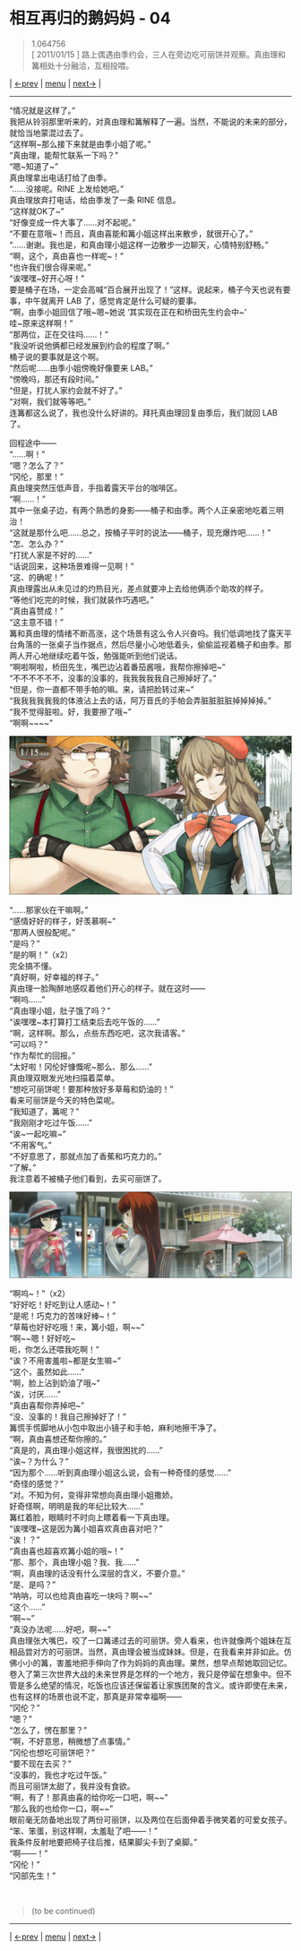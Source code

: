 # 相互再归的鹅妈妈 - 04
> 1.064756  
> [ 2011/01/15 ] 路上偶遇由季约会，三人在旁边吃可丽饼并观察。真由理和篝相处十分融洽，互相投喂。  

| [←prev](./0115) | [menu](../) | [next→](./0117) |

---

“情况就是这样了。”  
我把从铃羽那里听来的，对真由理和篝解释了一遍。当然，不能说的未来的部分，就恰当地蒙混过去了。  
“这样啊\~那么接下来就是由季小姐了呢。”  
“真由理，能帮忙联系一下吗？”  
“嗯\~知道了\~”  
真由理拿出电话打给了由季。  
“……没接呢。RINE 上发给她吧。”  
真由理放弃打电话，给由季发了一条 RINE 信息。  
“这样就OK了\~”  
“好像变成一件大事了……对不起呢。”  
“不要在意哦\~！而且，真由喜能和篝小姐这样出来散步，就很开心了。”  
“……谢谢。我也是，和真由理小姐这样一边散步一边聊天，心情特别舒畅。”  
“啊，这个，真由喜也一样呢\~！”  
“也许我们很合得来呢。”  
“诶嘿嘿\~好开心呀！”  
要是桶子在场，一定会高喊“百合展开出现了！”这样。说起来，桶子今天也说有要事，中午就离开 LAB 了，感觉肯定是什么可疑的要事。  
“啊，由季小姐回信了哦\~嗯\~她说
 ‘其实现在正在和桥田先生约会中\~’  
 哇\~原来这样啊！”  
“那两位，正在交往吗……！”  
“我没听说他俩都已经发展到约会的程度了啊。”  
桶子说的要事就是这个啊。  
“然后呢……由季小姐傍晚好像要来 LAB。”  
“傍晚吗，那还有段时间。”  
“但是，打扰人家约会就不好了。”  
“对啊，我们就等等吧。”  
连篝都这么说了，我也没什么好讲的。拜托真由理回复由季后，我们就回 LAB 了。  

回程途中——  
“……啊！”  
“嗯？怎么了？”  
“冈伦，那里！”  
真由理突然压低声音，手指着露天平台的咖啡区。  
“啊……！”  
其中一张桌子边，有两个熟悉的身影——桶子和由季。两个人正亲密地吃着三明治！  
“这就是那什么吧……总之，按桶子平时的说法——桶子，现充爆炸吧……！”  
“怎、怎么办？”  
“打扰人家是不好的……”  
“话说回来，这种场景难得一见啊！”  
“这、的确呢！”  
真由理露出从未见过的灼热目光，差点就要冲上去给他俩添个助攻的样子。  
“等他们吃完的时候，我们就装作巧遇吧。”  
“真由喜赞成！”  
“这主意不错！”  
篝和真由理的情绪不断高涨，这个场景有这么令人兴奋吗。我们低调地找了露天平台角落的一张桌子当作据点，然后尽量小心地低着头，偷偷监视着桶子和由季。那两人开心地继续吃着午饭，勉强能听到他们说话。  
“啊啦啊啦，桥田先生，嘴巴边沾着番茄酱哦，我帮你擦掉吧\~”  
“不不不不不不，没事的没事的，我我我我我自己擦掉好了。”  
“但是，你一直都不带手帕的嘛。来，请把脸转过来\~”  
“我我我我我我的体液沾上去的话，阿万音氏的手帕会弄脏脏脏脏掉掉掉掉。”  
“我不觉得脏啦。好，我要擦了哦\~”  
“啊啊\~\~\~\~”  

![](../static/image/0116-1.png)

“……那家伙在干嘛啊。”  
“感情好好的样子，好羡慕啊\~”  
“那两人很般配呢。”  
“是吗？”  
“是的啊！”（x2）  
完全搞不懂。  
“真好啊，好幸福的样子。”  
真由理一脸陶醉地感叹着他们开心的样子。就在这时——  
“啊呜……”  
“真由理小姐，肚子饿了吗？”  
“诶嘿嘿\~本打算打工结束后去吃午饭的……”  
“啊，这样啊。那么，点些东西吃吧，这次我请客。”  
“可以吗？”  
“作为帮忙的回报。”  
“太好啦！冈伦好慷慨呢\~那么、那么……”  
真由理双眼发光地扫描着菜单。  
“想吃可丽饼呢！要那种放好多草莓和奶油的！”  
看来可丽饼是今天的特色菜呢。  
“我知道了，篝呢？”  
“我刚刚才吃过午饭……”  
“诶\~一起吃嘛\~”  
“不用客气。”  
“不好意思了，那就点加了香蕉和巧克力的。”  
“了解。”  
我注意着不被桶子他们看到，去买可丽饼了。  

![](../static/image/0116-2.png)

“啊呜\~！”（x2）  
“好好吃！好吃到让人感动\~！”  
“是呢！巧克力的苦味好棒\~！”  
“草莓也好好吃哦！来，篝小姐，啊\~\~”  
“啊\~\~嗯！好好吃\~  
 呃，你怎么还喂我吃啊！”  
“诶？不用害羞啦\~都是女生嘛\~”  
“这个，虽然如此……”  
“啊，脸上沾到奶油了哦\~”  
“诶，讨厌……”  
“真由喜帮你弄掉吧\~”  
“没、没事的！我自己擦掉好了！”  
篝慌手慌脚地从小包中取出小镜子和手帕，麻利地擦干净了。  
“啊，真由喜想还帮你擦的。”  
“真是的，真由理小姐这样，我很困扰的……”  
“诶\~？为什么？”  
“因为那个……听到真由理小姐这么说，会有一种奇怪的感觉……”  
“奇怪的感觉？”  
“对。不知为何，变得非常想向真由理小姐撒娇。  
 好奇怪啊，明明是我的年纪比较大……”  
篝红着脸，眼睛时不时向上瞟着看一下真由理。  
“诶嘿嘿\~这是因为篝小姐喜欢真由喜对吧？”  
“诶！？”  
“真由喜也超喜欢篝小姐的哦\~！”  
“那、那个，真由理小姐？我、我……”  
“啊，真由理的话没有什么深层的含义，不要介意。”  
“是、是吗？”  
“呐呐，可以也给真由喜吃一块吗？啊\~\~”  
“这个……”  
“啊\~\~”  
“真没办法呢……好吧，啊\~\~”  
真由理张大嘴巴，咬了一口篝递过去的可丽饼。旁人看来，也许就像两个姐妹在互相品尝对方的可丽饼。当然，真由理会被当成妹妹。但是，在我看来并非如此。仿佛小小的篝，害羞地把手伸向了作为妈妈的真由理。果然，想早点帮她取回记忆。卷入了第三次世界大战的未来世界是怎样的一个地方，我只是停留在想象中。但不管是多么绝望的情况，吃饭也应该还保留着让家族团聚的含义。或许即使在未来，也有这样的场景也说不定，那真是非常幸福啊——  
“冈伦？”  
“嗯？”  
“怎么了，愣在那里？”  
“啊，不好意思，稍微想了点事情。”  
“冈伦也想吃可丽饼吧？”  
“要不现在去买？”  
“没事的，我也才吃过午饭。”  
而且可丽饼太甜了，我并没有食欲。  
“啊，有了！那真由喜的给你吃一口吧，啊\~\~”  
“那么我的也给你一口，啊\~\~”  
眼前毫无防备地出现了两份可丽饼，以及两位在后面伸着手微笑着的可爱女孩子。  
“笨、笨蛋，别这样啊，太羞耻了吧——！”  
我条件反射地要把椅子往后推，结果脚尖卡到了桌脚。”  
“啊——！”  
“冈伦！”  
“冈部先生！”  


<br/>

> (to be continued)
---

| [←prev](./0115) | [menu](../) | [next→](./0117) |
